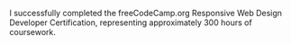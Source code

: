 I successfully completed the freeCodeCamp.org Responsive Web Design Developer Certification, representing approximately 300 hours of coursework.
